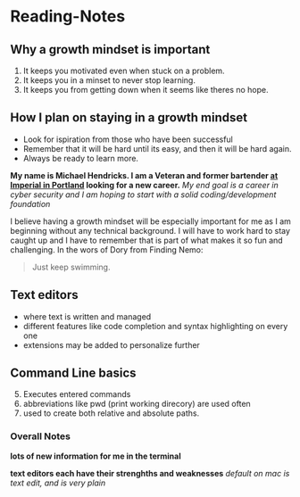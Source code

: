 # Reading-Notes

## Why a growth mindset is important
1. It keeps you motivated even when stuck on a problem.
2. It keeps you in a minset to never stop learning.
3. It keeps you from getting down when it seems like theres no hope.

## How I plan on staying in a growth mindset
- Look for ispiration from those who have been successful
- Remember that it will be hard until its easy, and then it will be hard again.
- Always be ready to learn more.


**My name is Michael Hendricks. I am a Veteran and former bartender [at Imperial in Portland](https://pdx.eater.com/2020/9/29/21492980/imperial-the-crown-closing) looking for a new career.**
*My end goal is a career in cyber security and I am hoping to start with a solid coding/development foundation*

I believe having a growth mindset will be especially important for me as I am beginning without any technical background. I will have to work hard to stay caught up and I have to remember that is part of what makes it so fun and challenging.
In the  wors of Dory from Finding Nemo:
>Just keep swimming.


## Text editors
* where text is written and managed
* different features like code completion and syntax highlighting on every one
* extensions may be added to personalize further

## Command Line basics
5. Executes entered commands
5. abbreviations like pwd (print working direcory) are used often
5. used to create both relative and absolute paths.

### Overall Notes
**lots of new information for me in the terminal**

**text editors each have their strenghths and weaknesses**
*default on mac is text edit, and is very plain*
